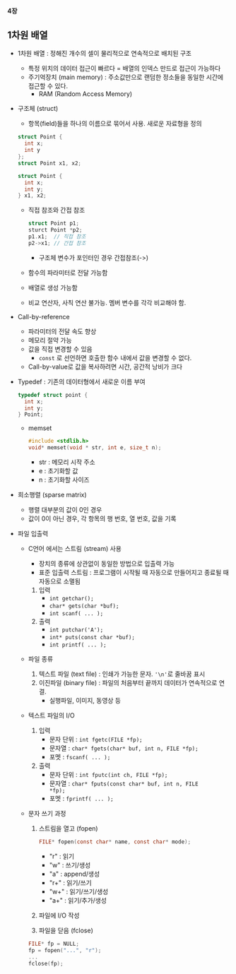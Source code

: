 #### 4장

## 1차원 배열

- 1차원 배열 : 정해진 개수의 셀이 물리적으로 연속적으로 배치된 구조

  - 특정 위치의 데이터 접근이 빠르다 = 배열의 인덱스 만드로 접근이 가능하다
  - 주기억장치 (main memory) : 주소값만으로 랜덤한 정소들을 동일한 시간에 접근할 수 있다.
    - RAM (Random Access Memory)

- 구조체 (struct)

  - 항목(field)들을 하나의 이름으로 묶어서 사용. 새로운 자료형을 정의

  ~~~c
  struct Point {
  	int x;
  	int y
  };
  struct Point x1, x2;
  ~~~

  ~~~c
  struct Point {
  	int x;
  	int y;
  } x1, x2;
  ~~~

  - 직접 참조와 간접 참조

    ~~~c
    struct Point p1;
    sturct Point *p2;
    p1.x1;	// 직접 참조
    p2->x1;	// 간접 참조
    ~~~

    - 구조체 변수가 포인터인 경우 간접참조(->)

  - 함수의 파라미터로 전달 가능함

  - 배열로 생성 가능함

  - 비교 연산자, 사칙 연산 불가능. 멤버 변수를 각각 비교해야 함.

- Call-by-reference

  - 파라미터의 전달 속도 향상
  - 메모리 절약 가능
  - 값을 직접 변경할 수 있음
    - <code>const</code> 로 선언하면 호출한 함수 내에서 값을 변경할 수 없다.
  - Call-by-value로 값을 복사하려면 시간, 공간적 낭비가 크다

- Typedef : 기존의 데이터형에서 새로운 이름 부여

  ~~~c
  typedef struct point {
  	int x;
  	int y;
  } Point;
  ~~~

  - memset

    ~~~c
    #include <stdlib.h>
    void* memset(void * str, int e, size_t n);
    ~~~

    - str : 메모리 시작 주소
    - e : 초기화할 값
    - n : 초기화할 사이즈

- 희소행렬 (sparse matrix)

  - 행렬 대부분의 값이 0인 경우
  - 값이 0이 아닌 경우, 각 항목의 행 번호, 열 번호, 값을 기록

- 파일 입출력

  - C언어 에서는 스트림 (stream) 사용

    - 장치의 종류에 상관없이 동일한 방법으로 입출력 가능
    - 표준 입출력 스트림 : 프로그램이 시작될 때 자동으로 만들어지고 종료될 때 자동으로 소멸됨

    1. 입력
       - <code>int getchar();</code>
       - <code>char* gets(char *buf);</code>
       - <code>int scanf( ... );</code>
    2. 출력
       - <code>int putchar('A');</code>
       - <code>int* puts(const char *buf);</code>
       - <code>int printf( ... );</code>

  - 파일 종류

    1. 텍스트 파일 (text file) : 인쇄가 가능한 문자. <code>'\n'</code>로 줄바꿈 표시
    2. 이진파일 (binary file) : 파일의 처음부터 끝까지 데이터가 연속적으로 연결.
       - 실행파일, 이미지, 동영상 등

  - 텍스트 파일의 I/O

    1. 입력 
       - 문자 단위 : <code>int fgetc(FILE *fp);</code>
       - 문자열 : <code>char* fgets(char* buf, int n, FILE *fp);</code>
       - 포멧 : <code>fscanf( ... );</code>
    2. 출력 
       - 문자 단위 : <code>int fputc(int ch, FILE *fp);</code>
       - 문자열 : <code>char* fputs(const char* buf, int n, FILE *fp);</code>
       - 포멧 : <code>fprintf( ... );</code>

  - 문자 쓰기 과정

    1. 스트림을 열고 (fopen)

       ~~~c
       FILE* fopen(const char* name, const char* mode);
       ~~~

       - "r" : 읽기
       - "w" : 쓰기/생성
       - "a" : append/생성
       - "r+" : 읽기/쓰기
       - "w+" : 읽기/쓰기/생성
       - "a+" : 읽기/추가/생성

    2. 파일에 I/O 작성

    3. 파일을 닫음 (fclose)

    ~~~c
    FILE* fp = NULL;
    fp = fopen("...", "r");
    ...
    fclose(fp);
    ~~~

    